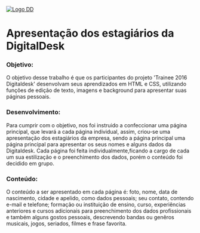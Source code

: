 ﻿[![Logo DD](http://www.digitaldesk.com.br/content/images/logoDD.png)](http://www.digitaldesk.com.br/)

# Apresentação dos estagiários da DigitalDesk
### Objetivo:
O objetivo desse trabalho é que os participantes do projeto 'Trainee 2016 Digitaldesk' desenvolvam seus aprendizados em HTML e CSS, 
utilizando funções de edição de texto, imagens e background para apresentar suas páginas pessoais.

### Desenvolvimento:
Para cumprir com o objetivo, nos foi instruido a confeccionar uma página principal, que levará a cada página individual, assim, 
criou-se uma apresentação dos estagiários da empresa, sendo a página principal uma página principal para apresentar os seus nomes e 
alguns dados da Digitaldesk. Cada página foi feita individualmente,ficando a cargo de cada um sua estilização e o preenchimento dos 
dados, porém o conteúdo foi decidido em grupo.

### Conteúdo:
O conteúdo a ser apresentado em cada página é: foto, nome, data de nascimento, cidade e apelido, como dados pessoais; seu contato, 
contendo e-mail e telefone; formação ou instituição de  ensino, curso, experiências anteriores e cursos adicionais para preenchimento 
dos dados profissionais e também alguns gostos pessoais, descrevendo bandas ou genêros musicais, jogos, seriados, filmes e frase favorita.